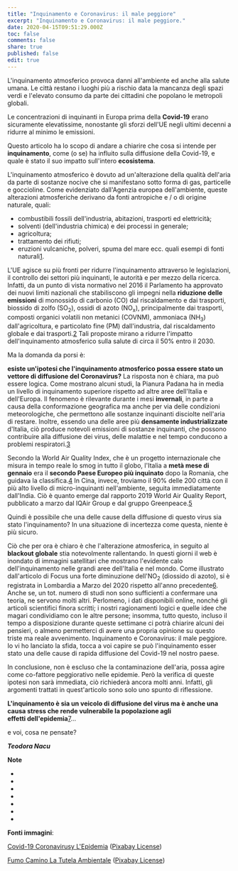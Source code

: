 ```yaml
---
title: "Inquinamento e Coronavirus: il male peggiore"
excerpt: "Inquinamento e Coronavirus: il male peggiore."
date: 2020-04-15T09:51:29.000Z
toc: false
comments: false
share: true
published: false
edit: true
---
```

L'inquinamento atmosferico provoca danni all'ambiente ed anche alla salute umana. Le città restano i luoghi più a rischio data la mancanza degli spazi verdi e l'elevato consumo da parte dei cittadini che popolano le metropoli globali.

Le concentrazioni di inquinanti in Europa prima della **Covid-19** erano sicuramente elevatissime, nonostante gli sforzi dell'UE negli ultimi decenni a ridurre al minimo le emissioni.

Questo articolo ha lo scopo di andare a chiarire che cosa si intende per **inquinamento**, come (o se) ha influito sulla diffusione della Covid-19, e quale è stato il suo impatto sull'intero **ecosistema**.

L'inquinamento atmosferico è dovuto ad un'alterazione della qualità dell'aria da parte di sostanze nocive che si manifestano sotto forma di gas, particelle e goccioline. Come evidenziato dall'Agenzia europea dell'ambiente, queste alterazioni atmosferiche derivano da fonti antropiche e / o di origine naturale, quali:

-   combustibili fossili dell'industria, abitazioni, trasporti ed elettricità;
-   solventi (dell'industria chimica) e dei processi in generale;
-   agricoltura;
-   trattamento dei rifiuti;
-   eruzioni vulcaniche, polveri, spuma del mare ecc. quali esempi di fonti naturali[1].

L'UE agisce su più fronti per ridurre l'inquinamento attraverso le legislazioni, il controllo dei settori più inquinanti, le autorità e per mezzo della ricerca. Infatti, da un punto di vista normativo nel 2016 il Parlamento ha approvato dei nuovi limiti nazionali che stabiliscono gli impegni nella **riduzione delle emissioni** di monossido di carbonio (CO) dal riscaldamento e dai trasporti, biossido di zolfo (SO<sub>2</sub>), ossidi di azoto (NO<sub>x</sub>), principalmente dai trasporti, composti organici volatili non metanici (COVNM), ammoniaca (NH<sub>3</sub>) dall'agricoltura, e particolato fine (PM) dall'industria, dal riscaldamento globale e dai trasporti.[2] Tali proposte mirano a ridurre l'impatto dell'inquinamento atmosferico sulla salute di circa il 50% entro il 2030. 

Ma la domanda da porsi è:

**esiste un'ipotesi che l'inquinamento atmosferico possa essere stato un vettore di diffusione del Coronavirus?** La risposta non è chiara, ma può essere logica. Come mostrano alcuni studi, la Pianura Padana ha in media un livello di inquinamento superiore rispetto ad altre aree dell'Italia e dell'Europa. Il fenomeno è rilevante durante i mesi **invernali**, in parte a causa della conformazione geografica ma anche per via delle condizioni meteorologiche, che permettono alle sostanze inquinanti disciolte nell'aria di restare. Inoltre, essendo una delle aree più **densamente industrializzate** d'Italia, ciò produce notevoli emissioni di sostanze inquinanti, che possono contribuire alla diffusione dei virus, delle malattie e nel tempo conducono a problemi respiratori.[3]

Secondo la World Air Quality Index, che è un progetto internazionale che misura in tempo reale lo smog in tutto il globo, l'Italia a **metà mese di gennaio** era il **secondo Paese Europeo più inquinato** dopo la Romania, che guidava la classifica.[4] In Cina, invece, troviamo il 90% delle 200 città con il più alto livello di micro-inquinanti nell'ambiente, seguita immediatamente dall'India. Ciò è quanto emerge dal rapporto 2019 World Air Quality Report, pubblicato a marzo dal IQAir Group e dal gruppo Greenpeace.[5]

Quindi è possibile che una delle cause della diffusione di questo virus sia stato l'inquinamento? In una situazione di incertezza come questa, niente è più sicuro.

Ciò che per ora è chiaro è che l'alterazione atmosferica, in seguito al **blackout globale** stia notevolmente rallentando. In questi giorni il web è inondato di immagini satellitari che mostrano l'evidente calo dell'inquinamento nelle grandi aree dell'Italia e nel mondo. Come illustrato dall'articolo di Focus una forte diminuzione dell'NO<sub>2</sub> (diossido di azoto), si è registrata in Lombardia a Marzo del 2020 rispetto all'anno precedente[6]. Anche se, un tot. numero di studi non sono sufficienti a confermare una teoria, ne servono molti altri. Perlomeno, i dati disponibili online, nonché gli articoli scientifici finora scritti; i nostri ragionamenti logici e quelle idee che magari condividiamo con le altre persone; insomma, tutto questo, incluso il tempo a disposizione durante queste settimane ci potrà chiarire alcuni dei pensieri, o almeno permetterci di avere una propria opinione su questo triste ma reale avvenimento. Inquinamento e Coronavirus: il male peggiore. Io vi ho lanciato la sfida, tocca a voi capire se può l'inquinamento esser stato una delle cause di rapida diffusione del Covid-19 nel nostro paese.

In conclusione, non è escluso che la contaminazione dell'aria, possa agire come co-fattore peggiorativo nelle epidemie. Però la verifica di queste ipotesi non sarà immediata, ciò richiederà ancora molti anni. Infatti, gli argomenti trattati in quest'articolo sono solo uno spunto di riflessione.

**L'inquinamento è sia un veicolo di diffusione del virus ma è anche una causa stress che rende vulnerabile la popolazione agli effetti dell'epidemia**[7]...

e voi, cosa ne pensate?

***Teodora Nacu***

**Note**

- [1]: <https://www.eea.europa.eu/it/themes/air/intro>

- [2]: <https://www.europarl.europa.eu/news/it/press-room/20161117IPR51548/qualita-dell-aria-i-deputati-sostengono-nuovi-limiti-nazionali-sugli-inquinanti>

- [3]: <https://www.ilpost.it/2020/01/16/inquinamento-aria/>

- [4]: <https://europa.today.it/ambiente/smog-italia-morti-romania.html>

- [5]: <https://www.repubblica.it/solidarieta/emergenza/2020/03/02/news/india_cina_i_due_paesi_dove_si_trovano_il_90_delle_200_citta_piu_inquinate_al_mondo-250039873/>

- [6]: <https://www.focus.it/scienza/salute/polveri-sottili-inquinamento-sulla-pianura-padana>

- [7]: <https://www.greenpeace.org/italy/storia/7135/inquinamento-dellaria-e-pandemia-da-covid-19-che-relazione-ce/>


**Fonti immagini**:

[Covid-19 Coronavirusy L'Epidemia](https://pixabay.com/photos/covid-19-coronavirusy-epidemic-4916028/) ([Pixabay License](https://pixabay.com/it/service/license/))

[Fumo Camino La Tutela Ambientale](https://pixabay.com/photos/smoke-smoking-chimney-fireplace-258786/) ([Pixabay License](https://pixabay.com/it/service/license/))
